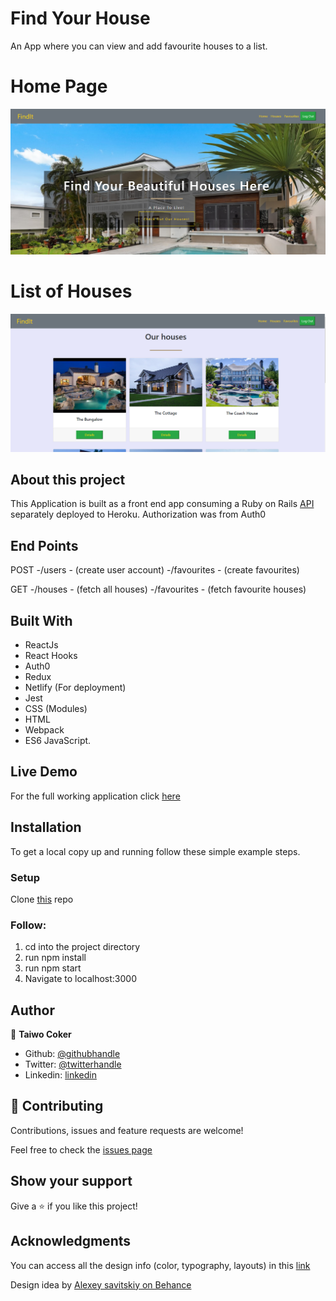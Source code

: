 # Find Your House

An App where you can view and add favourite houses to a list.

# Home Page
![screenshot](./snapshot2.PNG)

# List of Houses
![screenshot](./snapshot1.PNG)


## About this project

This Application is built as a front end app consuming a Ruby on Rails [API](https://arcane-scrubland-62933.herokuapp.com/) separately deployed to Heroku. Authorization was from Auth0

## End Points

POST
-/users - (create user account)
-/favourites - (create favourites)

GET
-/houses - (fetch all houses)
-/favourites - (fetch favourite houses)

## Built With
- ReactJs
- React Hooks
- Auth0
- Redux
- Netlify (For deployment)
- Jest
- CSS (Modules)
- HTML
- Webpack
- ES6 JavaScript.

## Live Demo
For the full working application click [here](https://find-your-house.netlify.app/)

## Installation
To get a local copy up and running follow these simple example steps.

### Setup
Clone [this](https://github.com/taiwocoker/Find_a_house_app) repo

### Follow:
1. cd into the project directory
2. run npm install
3. run npm start
4. Navigate to localhost:3000

## Author

👤 **Taiwo Coker**

- Github: [@githubhandle](https://github.com/taiwocoker)
- Twitter: [@twitterhandle](https://twitter.com/SelloCoker)
- Linkedin: [linkedin](https://linkedin.com/in/taiwo-coker)



## 🤝 Contributing

Contributions, issues and feature requests are welcome!

Feel free to check the [issues page](https://github.com/taiwocoker/Find_a_house_app/issues)

## Show your support

Give a ⭐️ if you like this project!

## Acknowledgments

You can access all the design info (color, typography, layouts) in this [link](https://www.behance.net/gallery/37706679/Circle-(Landing-page-Dashboard-Mobile-App))

Design idea by [Alexey savitskiy on Behance](https://www.behance.net/alexey_savitskiy)